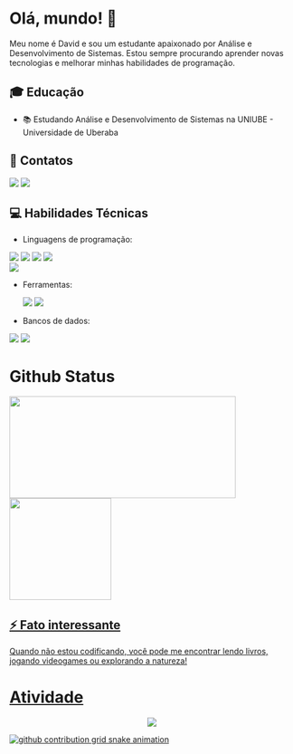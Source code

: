 # Olá, mundo! 👋

Meu nome é David e sou um estudante apaixonado por Análise e Desenvolvimento de Sistemas. Estou sempre procurando aprender novas tecnologias e melhorar minhas habilidades de programação.

## 🎓 Educação
- 📚 Estudando Análise e Desenvolvimento de Sistemas na UNIUBE - Universidade de Uberaba

## 📲 Contatos
<div>
 <a href="https://www.instagram.com/roge_rdv/"><img src="https://img.shields.io/badge/Instagram-E4405F?style=for-the-badge&logo=instagram&logoColor=white" /></a>
  <a href="https://t.me/roge_rdv"><img src="https://img.shields.io/badge/Telegram-2CA5E0?style=for-the-badge&logo=telegram&logoColor=white" /></a>
</div>

## 💻 Habilidades Técnicas
- Linguagens de programação:
  <div aligh="left">
 <div>
 <img src="https://img.shields.io/badge/HTML-e06b12?style=for-the-badge&logo=html5&logoColor=white" />
 <img src="https://img.shields.io/badge/CSS-1283e0?&style=for-the-badge&logo=css3&logoColor=white" />
 <img src="https://img.shields.io/badge/JavaScript-F7DF1E?style=for-the-badge&logo=javascript&logoColor=414141" />
 <img src="https://img.shields.io/badge/Node.js-43853D?style=for-the-badge&logo=node.js&logoColor=white"/> <br/>
 <div align="left">
 <img src="https://img.shields.io/badge/TypeScript-007ACC?style=for-the-badge&logo=typescript&logoColor=white"/> <br/>
    
- Ferramentas:
  <div align="left">
  <div>
  <img src="https://img.shields.io/badge/GitHub-100000?style=for-the-badge&logo=github&logoColor=white" />
  <img src="https://img.shields.io/badge/Jenkins-D24939?style=for-the-badge&logo=Jenkins&logoColor=white" /> <br/>
    
- Bancos de dados:
<div align="left">
<div>
<img src="https://img.shields.io/badge/MongoDB-4EA94B?style=for-the-badge&logo=mongodb&logoColor=white" />
<img src="https://img.shields.io/badge/MySQL-005C84?style=for-the-badge&logo=mysql&logoColor=white" />

<h1>Github Status</h1>
 <a href="https://www.github.com/devRogi">
 <img width="400px" height="180em" src="https://github-readme-stats.vercel.app/api?username=devRogi&show_icons=true&theme=dark&include_all_commits=true&count_private=true"/><br/>
  <img height="180em" src="https://github-readme-stats.vercel.app/api/top-langs/?username=devRogi&layout=compact&langs_count=16&theme=dark"/>
</div>

## ⚡ Fato interessante
Quando não estou codificando, você pode me encontrar lendo livros, jogando videogames ou explorando a natureza!

<h1>Atividade</h1>
<!-- visitors count  -->

<p align="center" >   
  <img src="https://profile-counter.glitch.me/devRogi/count.svg" />  
</p>

<!-- github workflow  -->

 ![github contribution grid snake animation](https://raw.githubusercontent.com/devjosecarlosteles/devjosecarlosteles/output/github-contribution-grid-snake.svg)


